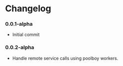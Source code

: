 Changelog
=========

### 0.0.1-alpha

* Initial commit


### 0.0.2-alpha

* Handle remote service calls using poolboy workers.
